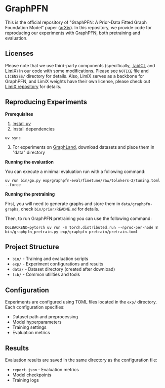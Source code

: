 # GraphPFN

This is the official repository of "GraphPFN: A Prior-Data Fitted Graph Foundation Model" paper ([arXiv](https://arxiv.org/abs/2509.21489v1)). In this repository, we provide code for reproducing our experiments with GraphPFN, both pretraining and evaluation.

## Licenses

Please note that we use third-party components (specifically, [TabICL](https://github.com/soda-inria/tabicl) and [LimiX](https://github.com/limix-ldm/LimiX)) in our code with some modifications. Please see `NOTICE` file and `LICENSES/` directory for details. Also, LimiX serves as a backbone for GraphPFN, and LimiX weights have their own license, please check out [LimiX repository](https://github.com/limix-ldm/LimiX) for details.

## Reproducing Experiments

**Prerequisites**

1. [Install uv](https://github.com/astral-sh/uv?tab=readme-ov-file#installation)
2. Install dependencies
```
uv sync
```
3. For experiments on [GraphLand](https://github.com/yandex-research/graphland), download datasets and place them in "data" directory

**Running the evaluation**

You can execute a minimal evaluation run with a following command:

```
uv run bin/go.py exp/graphpfn-eval/finetune/raw/tolokers-2/tuning.toml --force
```

**Running the pretraining**

First, you will need to generate graphs and store them in `data/graphpfn-graphs`, check `bin/prior/README.md` for details.

Then, to run GraphPFN pretraining you can use the following command:

```
DGLBACKEND=pytorch uv run -m torch.distributed.run --nproc-per-node 8 bin/graphpfn_pretrain.py exp/graphpfn-pretrain/pretrain.toml
```

## Project Structure

- `bin/` - Training and evaluation scripts
- `exp/` - Experiment configurations and results
- `data/` - Dataset directory (created after download)
- `lib/` - Common utilities and tools

## Configuration

Experiments are configured using TOML files located in the `exp/` directory. Each configuration specifies:
- Dataset path and preprocessing
- Model hyperparameters
- Training settings
- Evaluation metrics

## Results

Evaluation results are saved in the same directory as the configuration file:
- `report.json` - Evaluation metrics
- Model checkpoints
- Training logs
